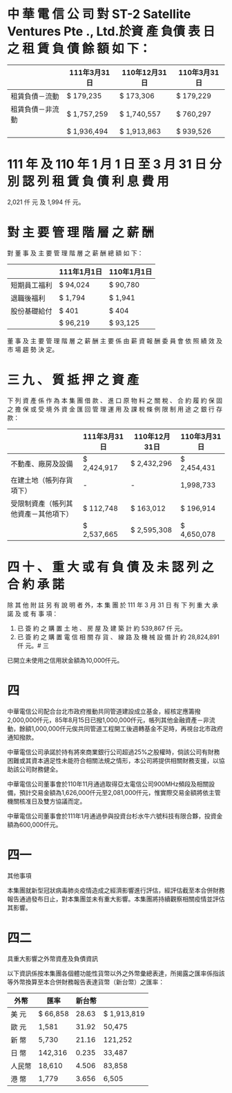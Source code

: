 # 中 華 電 信 公 司 對 ST-2 Satellite Ventures Pte ., Ltd.於資 產 負債 表 日 之 租 賃 負 債 餘 額 如 下：

| |111年3月31日|110年12月31日|110年3月31日|
|---|---|---|---|
|租賃負債－流動|$ 179,235|$ 173,306|$ 179,229|
|租賃負債－非流動|$ 1,757,259|$ 1,740,557|$ 760,297|
| |$ 1,936,494|$ 1,913,863|$ 939,526|

# 111 年 及 110 年 1 月 1 日 至 3 月 31 日 分 別 認 列 租 賃 負 債 利 息 費 用

2,021 仟 元 及 1,994 仟 元。

# 對 主 要 管 理 階 層 之 薪 酬

對 董 事 及 主 要 管 理 階 層 之 薪 酬 總 額 如 下：

| |111年1月1日|110年1月1日|
|---|---|---|
|短期員工福利|$ 94,024|$ 90,780|
|退職後福利|$ 1,794|$ 1,941|
|股份基礎給付|$ 401|$ 404|
| |$ 96,219|$ 93,125|

董 事 及 主 要 管 理 階 層 之 薪 酬 主 要 係 由 薪 資 報 酬 委 員 會 依 照 績 效 及 市 場 趨 勢 決 定。

# 三 九 、 質 抵 押 之 資 產

下 列 資 產 係 作 為 本 集 團 借 款 、 進 口 原 物 料 之 關 稅 、 合 約 履 約 保 固 之 擔 保 或 受 境 外 資 金 匯 回 管 理 運 用 及 課 稅 條 例 限 制 用 途 之 銀 行 存 款：

| |111年3月31日|110年12月31日|110年3月31日|
|---|---|---|---|
|不動產、廠房及設備|$ 2,424,917|$ 2,432,296|$ 2,454,431|
|在建土地（帳列存貨項下）|-|-|1,998,733|
|受限制資產（帳列其他資產－其他項下）|$ 112,748|$ 163,012|$ 196,914|
| |$ 2,537,665|$ 2,595,308|$ 4,650,078|

# 四 十 、 重 大 或 有 負 債 及 未 認 列 之 合 約 承 諾

除 其 他 附 註 另 有 說 明 者 外，本 集 團 於 111 年 3 月 31 日 有 下 列 重 大 承 諾 及 或 有 事 項：

1. 已 簽 約 之 購 置 土 地 、 房 屋 及 建 築 計 約 539,867 仟 元。
2. 已 簽 約 之 購 置 電 信 相 關 存 貨 、 線 路 及 機 械 設 備 計 約 28,824,891 仟 元。# 三

已開立未使用之信用狀金額為10,000仟元。

# 四

中華電信公司配合台北市政府推動共同管道建設成立基金，經核定應籌撥2,000,000仟元，85年8月15日已撥1,000,000仟元，帳列其他金融資產－非流動，餘額1,000,000仟元俟共同管道工程開工後週轉基金不足時，再視台北市政府通知撥款。

中華電信公司承諾於持有將來商業銀行公司超過25%之股權時，倘該公司有財務困難或其資本適足性未能符合相關法規之情形，本公司將提供相關財務支援，以協助該公司財務健全。

中華電信公司董事會於110年11月通過取得亞太電信公司900MHz頻段及相關設備，預計交易金額為1,626,000仟元至2,081,000仟元，惟實際交易金額將依主管機關核准日及雙方協議而定。

中華電信公司董事會於111年1月通過參與投資台杉水牛六號科技有限合夥，投資金額為600,000仟元。

# 四一

其他事項

本集團就新型冠狀病毒肺炎疫情造成之經濟影響進行評估，經評估截至本合併財務報告通過發布日止，對本集團並未有重大影響。本集團將持續觀察相關疫情並評估其影響。

# 四二

具重大影響之外幣資產及負債資訊

以下資訊係按本集團各個體功能性貨幣以外之外幣彙總表達，所揭露之匯率係指該等外幣換算至本合併財務報告表達貨幣（新台幣）之匯率：

|外幣|匯率|新台幣| |
|---|---|---|---|
|美 元|$ 66,858|28.63|$ 1,913,819|
|歐 元|1,581|31.92|50,475|
|新 幣|5,730|21.16|121,252|
|日 幣|142,316|0.235|33,487|
|人民幣|18,610|4.506|83,858|
|港 幣|1,779|3.656|6,505|